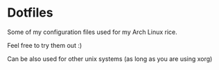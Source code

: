 # Dotfiles

Some of my configuration files used for my Arch Linux rice.

Feel free to try them out :)

Can be also used for other unix systems (as long as you are using xorg)
